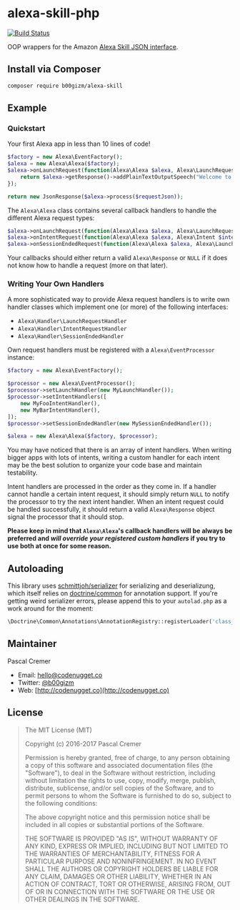# alexa-skill-php

[![Build Status](https://travis-ci.org/b00giZm/alexa-skill-php.svg?branch=master)](https://travis-ci.org/b00giZm/alexa-skill-php)

OOP wrappers for the Amazon [Alexa Skill JSON interface](https://developer.amazon.com/public/solutions/alexa/alexa-skills-kit/docs/alexa-skills-kit-interface-reference).

## Install via Composer

```bash
composer require b00gizm/alexa-skill
```

## Example

### Quickstart

Your first Alexa app in less than 10 lines of code!

```php
$factory = new Alexa\EventFactory();
$alexa = new Alexa\Alexa($factory);
$alexa->onLaunchRequest(function(Alexa\Alexa $alexa, Alexa\LaunchRequest $request, Alexa\Session $session) {
    return $alexa->getResponse()->addPlainTextOutputSpeech("Welcome to my awesome app!");
});

return new JsonResponse($alexa->process($requestJson));
```

The `Alexa\Alexa` class contains several callback handlers to handle the different Alexa request types:

```php
$alexa->onLaunchRequest(function(Alexa\Alexa $alexa, Alexa\LaunchRequest $request, Alexa\Session $session) { ... });
$alexa->onIntentRequest(function(Alexa\Alexa $alexa, Alexa\Intent $intent, Alexa\LaunchRequest $request, Alexa\Session $session) { ... });
$alexa->onSessionEndedRequest(function(Alexa\Alexa $alexa, Alexa\LaunchRequest $request, Alexa\Session $session) { ... });
```

Your callbacks should either return a valid `Alexa\Response` or `NULL` if it does not know how to handle a request (more on that later).

### Writing Your Own Handlers

A more sophisticated way to provide Alexa request handlers is to write own handler classes which implement one (or more) of the following interfaces:

* `Alexa\Handler\LaunchRequestHandler`
* `Alexa\Handler\IntentRequestHandler`
* `Alexa\Handler\SessionEndedHandler`

Own request handlers must be registered with a `Alexa\EventProcessor` instance:

```php
$factory = new Alexa\EventFactory();

$processor = new Alexa\EventProcessor();
$processor->setLaunchHandler(new MyLaunchHandler());
$processor->setIntentHandlers([
    new MyFooIntentHandler(),
    new MyBarIntentHandler(),
]);
$processor->setSessionEndedHandler(new MySessionEndedHandler());

$alexa = new Alexa\Alexa($factory, $processor);
```

You may have noticed that there is an array of intent handlers. When writing bigger apps with lots of intents, writing a custom handler for each intent may be the best solution to organize your code base and maintain testability.

Intent handlers are processed in the order as they come in. If a handler cannot handle a certain intent request, it should simply return `NULL` to notify the processor to try the next intent handler. When an intent request could be handled successfully, it should return a valid `Alexa\Response` object signal the processor that it should stop.

**Please keep in mind that `Alexa\Alexa`'s callback handlers will be always be preferred and _will override your registered custom handlers_ if you try to use both at once for some reason.**

## Autoloading

This library uses [schmittjoh/serializer](https://github.com/schmittjoh/serializer) for serializing and deserializung, which itself relies on [doctrine/common](https://github.com/doctrine/common) for annotation support. If you're getting weird serializer errors, please append this to your `autolad.php` as a work around for the moment:

```php
\Doctrine\Common\Annotations\AnnotationRegistry::registerLoader('class_exists');
```

## Maintainer

Pascal Cremer

* Email: <hello@codenugget.co>
* Twitter: [@b00gizm](https://twitter.com/b00gizm)
* Web: [http://codenugget.co](http://codenugget.co)

## License

> The MIT License (MIT)
>
> Copyright (c) 2016-2017 Pascal Cremer
>
>Permission is hereby granted, free of charge, to any person obtaining a copy
>of this software and associated documentation files (the "Software"), to deal
>in the Software without restriction, including without limitation the rights
>to use, copy, modify, merge, publish, distribute, sublicense, and/or sell
>copies of the Software, and to permit persons to whom the Software is
>furnished to do so, subject to the following conditions:
>
>The above copyright notice and this permission notice shall be included in all
>copies or substantial portions of the Software.
>
>THE SOFTWARE IS PROVIDED "AS IS", WITHOUT WARRANTY OF ANY KIND, EXPRESS OR
>IMPLIED, INCLUDING BUT NOT LIMITED TO THE WARRANTIES OF MERCHANTABILITY,
>FITNESS FOR A PARTICULAR PURPOSE AND NONINFRINGEMENT. IN NO EVENT SHALL THE
>AUTHORS OR COPYRIGHT HOLDERS BE LIABLE FOR ANY CLAIM, DAMAGES OR OTHER
>LIABILITY, WHETHER IN AN ACTION OF CONTRACT, TORT OR OTHERWISE, ARISING FROM,
>OUT OF OR IN CONNECTION WITH THE SOFTWARE OR THE USE OR OTHER DEALINGS IN THE
>SOFTWARE.
